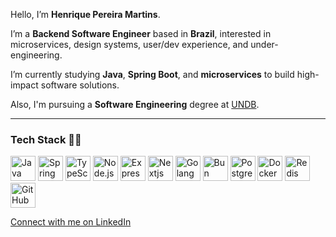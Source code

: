 Hello, I’m **Henrique Pereira Martins**.

I’m a **Backend Software Engineer** based in **Brazil**, interested in microservices, design systems, user/dev experience, and under-engineering.

I’m currently studying **Java**, **Spring Boot**, and **microservices** to build high-impact software solutions.

Also, I'm pursuing a **Software Engineering** degree at [UNDB](https://undb.edu.br).

---

### Tech Stack 👨‍💻

<p float="left">
  <img src="https://raw.githubusercontent.com/marwin1991/profile-technology-icons/main/icons/java.png" alt="Java" width="40" height="40" />
  <img src="https://raw.githubusercontent.com/marwin1991/profile-technology-icons/main/icons/spring.png" alt="Spring" width="40" height="40" />
  <img src="https://raw.githubusercontent.com/marwin1991/profile-technology-icons/main/icons/typescript.png" alt="TypeScript" width="40" height="40" />
  <img src="https://raw.githubusercontent.com/marwin1991/profile-technology-icons/refs/heads/main/icons/node_js.png" alt="Node.js" width="40" height="40" />
  <img src="https://raw.githubusercontent.com/marwin1991/profile-technology-icons/main/icons/express.png" alt="Express" width="40" height="40" />
  <img src="https://raw.githubusercontent.com/marwin1991/profile-technology-icons/refs/heads/main/icons/next_js.png" alt="Nextjs" width="40" height="40" />
  <img src="https://raw.githubusercontent.com/marwin1991/profile-technology-icons/main/icons/go.png" alt="Golang" width="40" height="40" />
  <img src="https://raw.githubusercontent.com/marwin1991/profile-technology-icons/refs/heads/main/icons/bun_js.png" alt="Bun" width="40" height="40" />
  <img src="https://raw.githubusercontent.com/marwin1991/profile-technology-icons/main/icons/postgresql.png" alt="PostgreSQL" width="40" height="40" />
  <img src="https://raw.githubusercontent.com/marwin1991/profile-technology-icons/main/icons/docker.png" alt="Docker" width="40" height="40" />
  <img src="https://raw.githubusercontent.com/marwin1991/profile-technology-icons/main/icons/redis.png" alt="Redis" width="40" height="40" />
  <img src="https://raw.githubusercontent.com/marwin1991/profile-technology-icons/main/icons/github.png" alt="GitHub" width="40" height="40" />
</p>

[Connect with me on LinkedIn](https://linkedin.com/in/henriquepereiramartins/)

